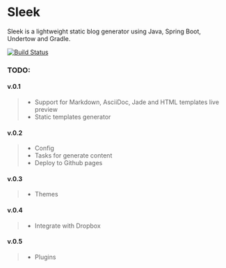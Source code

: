 Sleek
=====

Sleek is a lightweight static blog generator using Java, Spring Boot, Undertow and Gradle. 

[![Build Status](https://travis-ci.org/tjanek/sleek.svg?branch=master)](https://travis-ci.org/tjanek/sleek)

### TODO: ###

#### v.0.1 ####
> * Support for Markdown, AsciiDoc, Jade and HTML templates live preview
> * Static templates generator
 
#### v.0.2 ####
> * Config
> * Tasks for generate content
> * Deploy to Github pages
 
#### v.0.3 ####
> * Themes
 
#### v.0.4 ####
> * Integrate with Dropbox
 
#### v.0.5 ####
> * Plugins

